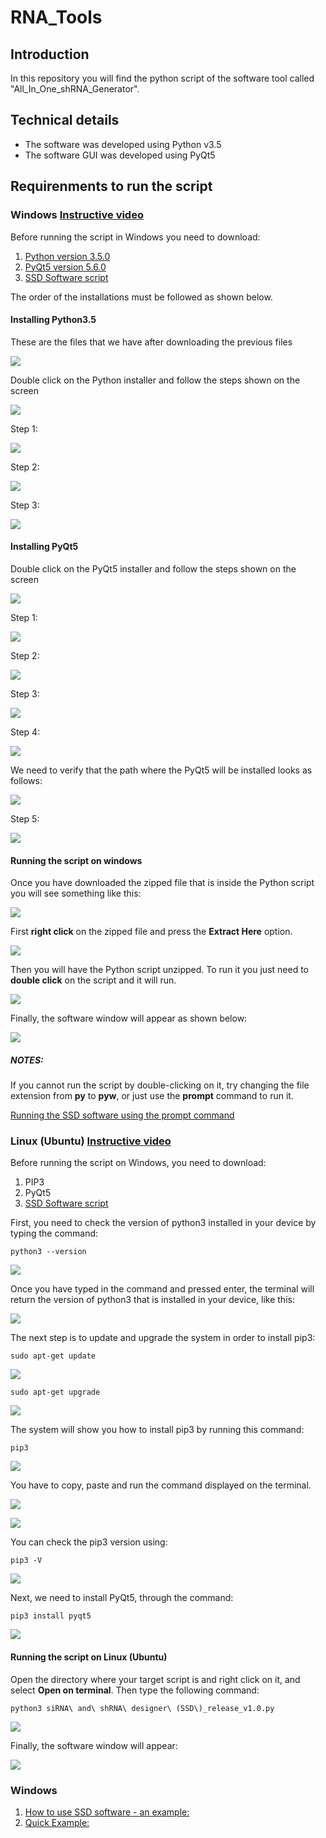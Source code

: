 # RNA_Tools

## Introduction

In this repository you will find the python script of the software  tool called "All_In_One_shRNA_Generator".

## Technical details

* The software was developed using Python v3.5
* The software GUI was developed using PyQt5

## Requirenments to run the script
### **Windows** [Instructive video](https://youtu.be/jG7qKrKMu8M)

Before running the script in Windows you need to download:

1. [Python version 3.5.0](https://www.python.org/ftp/python/3.5.0/python-3.5.0.exe)
2. [PyQt5 version 5.6.0](https://sourceforge.net/projects/pyqt/files/PyQt5/PyQt-5.6/PyQt5-5.6-gpl-Py3.5-Qt5.6.0-x32-2.exe/download)
3. [SSD Software script](/download/siRNA_and_shRNA_designer_(SSD)_release_v1.0.zip)

The order of the installations must be followed as shown below.

#### Installing Python3.5

These are the files that we have after downloading the previous files

![](/images/installing_python3.5.png)

Double click on the Python installer and follow the steps shown on the screen

![](/images/installing_python3.5_00.png)

Step 1:

![](/images/installing_python3.5_01.png)

Step 2:

![](/images/installing_python3.5_02.png)

Step 3:

![](/images/installing_python3.5_03.png)

#### Installing PyQt5

Double click on the PyQt5 installer and follow the steps shown on the screen

![](/images/installing_pyQT5.png)

Step 1:

![](/images/installing_pyQT5_00.png)

Step 2:

![](/images/installing_pyQT5_01.png)

Step 3:

![](/images/installing_pyQT5_02.png)

Step 4:

![](/images/installing_pyQT5_03.png)

We need to verify that the path where the PyQt5 will be installed looks as follows:

![](/images/pyqt5_path.png)

Step 5:

![](/images/installing_pyQT5_04.png)

#### Running the script on windows

Once you have downloaded the zipped file that is inside the Python script you will see something like this:

![](/images/runnig_the_script_000.png)

First **right click** on the zipped file and press the **Extract Here** option.

![](/images/runnig_the_script_001.png)

Then you will have the Python script unzipped. To run it you just need to **double click** on the script and it will run.

![](/images/runnig_the_script_002.png)

Finally, the software window will appear as shown below:

![](/images/runnig_the_script_06.png)


##### NOTES:
If you cannot run the script by double-clicking on it, try changing the file extension from **py** to **pyw**, or just use the **prompt** command  to run it. 

[Running the SSD software using the prompt command](https://youtu.be/X0S5jYU3vnU)

### **Linux (Ubuntu)** [Instructive video](https://youtu.be/FC1ttM7NY-0)

Before running the script on Windows, you need to download:

1. PIP3
2. PyQt5
3. [SSD Software script](/download/siRNA_and_shRNA_designer_(SSD)_release_v1.0.zip)

First, you need to check the version of python3 installed in your device by typing the command:
````
python3 --version
````

![](/images/installation_pip3.png)

Once you have typed in the command and pressed enter, the terminal will return the version of python3 that is installed in your device, like this:

![](/images/installation_pip3_00.png)

The next step is to update and upgrade the system in order to install pip3:

````
sudo apt-get update
````

![](/images/installation_pip3_04.png)

````
sudo apt-get upgrade
````

![](/images/installation_pip3_05.png)

The system will show you how to install pip3 by running this command:
````
pip3
````

![](/images/installation_pip3_01.png)

You have to copy, paste and run the command displayed on the terminal.

![](/images/installation_pip3_02.png)

![](/images/installation_pip3_03.png)

You can check the pip3 version using:
````
pip3 -V
````

![](/images/installation_pip3_06.png)

Next, we need to install PyQt5, through the command:
````
pip3 install pyqt5
````

![](/images/installation_pip3_07.png)

#### Running the script on Linux (Ubuntu)

Open the directory where your target script is and right click on it, and select **Open on terminal**.
Then type the following command:
````
python3 siRNA\ and\ shRNA\ designer\ (SSD\)_release_v1.0.py
````

![](/images/installation_pip3_08.png)

Finally, the software window will appear:

![](/images/installation_pip3_09.png)


### **Windows** 
1. [How to use SSD software - an example:](https://youtu.be/ooJ6vp6M0Jw)
2. [Quick Example:](https://youtu.be/7pfQ7EVX5w8)


